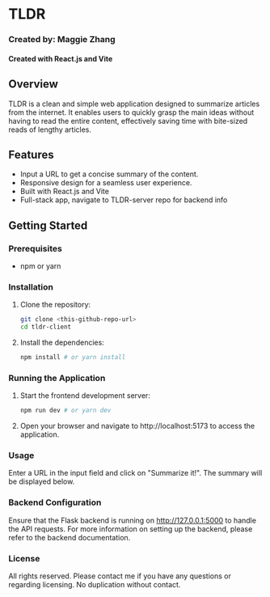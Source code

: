 # TLDR

### Created by: Maggie Zhang
#### Created with React.js and Vite

## Overview

TLDR is a clean and simple web application designed to summarize articles from the internet. It enables users to quickly grasp the main ideas without having to read the entire content, effectively saving time with bite-sized reads of lengthy articles.

## Features

- Input a URL to get a concise summary of the content.
- Responsive design for a seamless user experience.
- Built with React.js and Vite
- Full-stack app, navigate to TLDR-server repo for backend info

## Getting Started

### Prerequisites

- npm or yarn

### Installation

1. Clone the repository:

   ```bash
   git clone <this-github-repo-url>
   cd tldr-client
2. Install the dependencies:

   ```bash
   npm install # or yarn install
### Running the Application
1. Start the frontend development server:
   ```bash
   npm run dev # or yarn dev
2. Open your browser and navigate to http://localhost:5173 to access the application.


### Usage
Enter a URL in the input field and click on "Summarize it!".
The summary will be displayed below.

### Backend Configuration
Ensure that the Flask backend is running on http://127.0.0.1:5000 to handle the API requests. For more information on setting up the backend, please refer to the backend documentation.

### License
All rights reserved. Please contact me if you have any questions or regarding licensing. No duplication without contact.